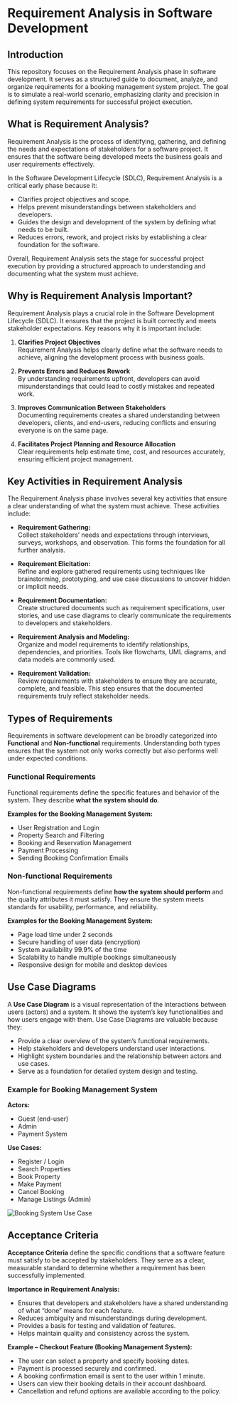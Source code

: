 # Requirement Analysis in Software Development

## Introduction
This repository focuses on the Requirement Analysis phase in software development. 
It serves as a structured guide to document, analyze, and organize requirements for a booking management system project. 
The goal is to simulate a real-world scenario, emphasizing clarity and precision in defining system requirements for successful project execution.

## What is Requirement Analysis?

Requirement Analysis is the process of identifying, gathering, and defining the needs and expectations of stakeholders for a software project. 
It ensures that the software being developed meets the business goals and user requirements effectively.

In the Software Development Lifecycle (SDLC), Requirement Analysis is a critical early phase because it:

- Clarifies project objectives and scope.
- Helps prevent misunderstandings between stakeholders and developers.
- Guides the design and development of the system by defining what needs to be built.
- Reduces errors, rework, and project risks by establishing a clear foundation for the software.

Overall, Requirement Analysis sets the stage for successful project execution by providing a structured approach to understanding and documenting what the system must achieve.

## Why is Requirement Analysis Important?

Requirement Analysis plays a crucial role in the Software Development Lifecycle (SDLC). It ensures that the project is built correctly and meets stakeholder expectations. Key reasons why it is important include:

1. **Clarifies Project Objectives**  
   Requirement Analysis helps clearly define what the software needs to achieve, aligning the development process with business goals.

2. **Prevents Errors and Reduces Rework**  
   By understanding requirements upfront, developers can avoid misunderstandings that could lead to costly mistakes and repeated work.

3. **Improves Communication Between Stakeholders**  
   Documenting requirements creates a shared understanding between developers, clients, and end-users, reducing conflicts and ensuring everyone is on the same page.

4. **Facilitates Project Planning and Resource Allocation**  
   Clear requirements help estimate time, cost, and resources accurately, ensuring efficient project management.

## Key Activities in Requirement Analysis

The Requirement Analysis phase involves several key activities that ensure a clear understanding of what the system must achieve. These activities include:

- **Requirement Gathering:**  
  Collect stakeholders’ needs and expectations through interviews, surveys, workshops, and observation. This forms the foundation for all further analysis.

- **Requirement Elicitation:**  
  Refine and explore gathered requirements using techniques like brainstorming, prototyping, and use case discussions to uncover hidden or implicit needs.

- **Requirement Documentation:**  
  Create structured documents such as requirement specifications, user stories, and use case diagrams to clearly communicate the requirements to developers and stakeholders.

- **Requirement Analysis and Modeling:**  
  Organize and model requirements to identify relationships, dependencies, and priorities. Tools like flowcharts, UML diagrams, and data models are commonly used.

- **Requirement Validation:**  
  Review requirements with stakeholders to ensure they are accurate, complete, and feasible. This step ensures that the documented requirements truly reflect stakeholder needs.

## Types of Requirements

Requirements in software development can be broadly categorized into **Functional** and **Non-functional** requirements. Understanding both types ensures that the system not only works correctly but also performs well under expected conditions.

### Functional Requirements
Functional requirements define the specific features and behavior of the system. They describe **what the system should do**.  

**Examples for the Booking Management System:**
- User Registration and Login
- Property Search and Filtering
- Booking and Reservation Management
- Payment Processing
- Sending Booking Confirmation Emails

### Non-functional Requirements
Non-functional requirements define **how the system should perform** and the quality attributes it must satisfy. They ensure the system meets standards for usability, performance, and reliability.  

**Examples for the Booking Management System:**
- Page load time under 2 seconds
- Secure handling of user data (encryption)
- System availability 99.9% of the time
- Scalability to handle multiple bookings simultaneously
- Responsive design for mobile and desktop devices

## Use Case Diagrams

A **Use Case Diagram** is a visual representation of the interactions between users (actors) and a system. It shows the system’s key functionalities and how users engage with them. Use Case Diagrams are valuable because they:

- Provide a clear overview of the system’s functional requirements.
- Help stakeholders and developers understand user interactions.
- Highlight system boundaries and the relationship between actors and use cases.
- Serve as a foundation for detailed system design and testing.

### Example for Booking Management System

**Actors:**
- Guest (end-user)
- Admin
- Payment System

**Use Cases:**
- Register / Login
- Search Properties
- Book Property
- Make Payment
- Cancel Booking
- Manage Listings (Admin)

![Booking System Use Case](alx-booking-uc.png)

## Acceptance Criteria

**Acceptance Criteria** define the specific conditions that a software feature must satisfy to be accepted by stakeholders. They serve as a clear, measurable standard to determine whether a requirement has been successfully implemented.

**Importance in Requirement Analysis:**
- Ensures that developers and stakeholders have a shared understanding of what “done” means for each feature.
- Reduces ambiguity and misunderstandings during development.
- Provides a basis for testing and validation of features.
- Helps maintain quality and consistency across the system.

**Example – Checkout Feature (Booking Management System):**
- The user can select a property and specify booking dates.
- Payment is processed securely and confirmed.
- A booking confirmation email is sent to the user within 1 minute.
- Users can view their booking details in their account dashboard.
- Cancellation and refund options are available according to the policy.



